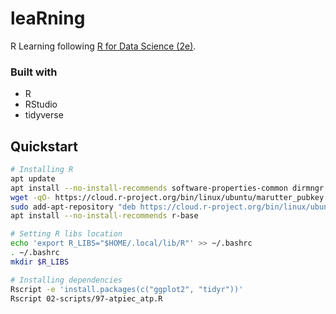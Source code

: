 # leaRning

R Learning following [R for Data Science (2e)](https://r4ds.hadley.nz/).

### Built with

- R
- RStudio
- tidyverse

## Quickstart

```bash
# Installing R
apt update
apt install --no-install-recommends software-properties-common dirmngr
wget -qO- https://cloud.r-project.org/bin/linux/ubuntu/marutter_pubkey.asc | sudo tee -a /etc/apt/trusted.gpg.d/cran_ubuntu_key.asc
sudo add-apt-repository "deb https://cloud.r-project.org/bin/linux/ubuntu $(lsb_release -cs)-cran40/"
apt install --no-install-recommends r-base

# Setting R libs location
echo 'export R_LIBS="$HOME/.local/lib/R"' >> ~/.bashrc
. ~/.bashrc
mkdir $R_LIBS

# Installing dependencies
Rscript -e 'install.packages(c("ggplot2", "tidyr"))'
Rscript 02-scripts/97-atpiec_atp.R
```
